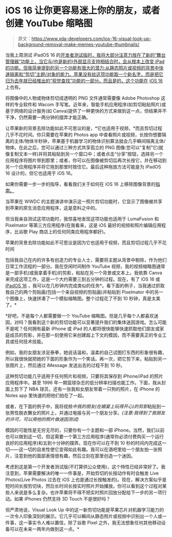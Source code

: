 # iOS 16 让你更容易迷上你的朋友，或者创建 YouTube 缩略图

> 原文：<https://www.xda-developers.com/ios-16-visual-look-up-background-removal-make-memes-youtube-thumbnails/>

当我上周测试 iPadOS 16 的[开发者测试版时，我将大部分注意力放在了新的“舞台管理器”功能上，当它与(也是新的)外部显示支持相结合时，会从根本上改变 iPad 的功能。但我简单提到的另一个功能有很大的潜力:从静态照片或视频的背景中快速隔离和“剪切”主题/对象的能力。苹果没有给这项功能取一个新名字，而是把它归为去年就已经推出的“视觉查找”功能的一部分。而且是的，这个功能在](https://www.xda-developers.com/ipados-16-developer-beta-1-hands-on/) [iOS 16](https://www.xda-developers.com/ios-16/) 上也有。

将图像中的人物或物体剪切成透明的 PNG 文件通常需要像 Adobe Photoshop 这样的专业软件和 Wacom 手写笔。近年来，智能手机应用程序(如剪切粘贴照片)或基于网络的设计服务(如 Canva)提供了一种更快的方式来做到这一点，但结果并不干净，仍然需要一两分钟的摆弄才能正确。

让苹果新的背景去除功能如此不可思议的是，*它也适用于视频，*而且剪切过程几乎不花时间。你只需要在苹果的 Photos app 中查看照片或视频，长按你想要隔离的主体/物体半秒钟，苹果基于机器学习的物体识别算法就会几乎瞬间隔离主体/物体。在此之后，您可以通过三种方式共享孤立的 PNG 图像:您可以“复制”它(就像复制文本一样)并将其粘贴到另一个窗口中；或者点击“分享”按钮，选择另一个应用程序将图片带到那里；或者，你可以在图像被剪切后再次长按它，并在移动到另一个应用程序并将它拖到那里时按住它。最后这种拖放方法可能是为 iPadOS 16 设计的，但它也适用于 iOS 16。

如果你需要一步一步的指导，看看我们关于如何在 iOS 16 上移除图像背景的[指南。](https://www.xda-developers.com/how-to-remove-backgrounds-photos-ios-ipados-16/)

当苹果在 WWDC 的主题演讲中演示这一照片剪切功能时，它显示了图像被共享到苹果的原生消息应用程序，这是意料之中的。

但当我亲自测试这项功能时，我惊喜地发现这项功能也适用于 LumaFusion 和 Pixelmator 等第三方应用程序(在我看来，这是 iOS 最好的视频和照片编辑应用程序，比谷歌 Play 商店上的任何同类应用程序都好)。

苹果的背景去除功能如此不可思议是因为它也适用于视频，而且剪切过程几乎不花时间

包括我自己在内的许多有创造力的专业人士，需要将主题从背景中剔除，作为他们日常工作流程的一部分。我在空闲时间制作 YouTube 视频，我的视频缩略图通常是一部手机(或我拿着手机)的剪影，粘贴在另一个背景或文本上。我依靠 Canva 来完成这项工作，这是一个大约需要三到五分钟的过程。现在，有了 iOS 16 或 [iPadOS 16](https://www.xda-developers.com/ipados-16/) ，我可以在几秒钟内完成类似的任务*。看下面的例子，当我通过抓取我自己的两个剪贴画(包括一个来自视频的剪贴画)并粘贴到 Pixelmator 中的另一个图像上，快速拼凑了一个模拟缩略图。整个过程花了不到 10 秒钟，真是太美了。*

 *好吧，不是每个人都需要做一个 YouTube 缩略图。但是几乎每个人都喜欢迷因，对吗？我看到这个新的剪切功能可以显著提升我们的集体迷因游戏。怎么可能不是呢？任何拥有最新 iPhone 或 iPad 的人都将很快能够快速抓取他们朋友或家庭成员的剪影，并在那一刻使用它来创建超上下文的模因，而不需要真正的专业工具或任何技术技能。

例如，我的女朋友涉足泰拳，她说话温和，温柔的自己试图打东西的形象很有趣，所以我很快就把她的下面的形象作为一个笑话。再一次，把它剪下来，粘贴到另一张图片上，然后通过 iMessage 发送出去的过程不到 10 秒。

这种剪切功能几乎适用于任何照片和视频，只要将其保存到 iPhone/iPad 的照片应用程序中。甚至 1996 年一期篮球杂志的低分辨率扫描也能工作。下面，我从封面上剪下了 NBA 球员，还有一张我和女朋友带着一只狗的照片，在 iPhone 的 Notes app 里快速的把他们拍在了一起。

或者，在下面的例子中，我将视频*中我的朋友(在婚宴上玩得开心)的剪影*粘贴到一张男性脱衣舞女的照片上，并通过电报与另一个朋友分享。*(注意:我得到了我朋友的许可，可以用他的照片做迷因测试)*

模因的可能性是无穷无尽的，只要你有一个主题和一部 iPhone。当然，我们以前也可以做到这一切，但这需要一个第三方应用程序(通常你必须付费购买一个运行良好的应用程序)和五到十分钟的摆弄。现在你可以在不到 10 秒的时间内完成这一切——这一切的自发性使它变得如此有趣。我可以在酒吧里给一个朋友拍一张照片，注意到他的面部表情很有趣，然后立刻在那里创造一个迷因。

考虑到这是第一个开发者测试版(不打算供公众使用)，这个特性已经非常好了。我注意到，苹果需要解决的唯一一件事是，开始剪切的长按动作有时会触发 Live Photos(Live Photos 过去在 iOS 上也是通过长按触发的)。现在，解决方案似乎是短时间长按剪切块，然后长时间长按实时照片开始播放。你可以看到这个过程对某些人来说是多么复杂。也许苹果将不得不把实时照片回放分配给下一步的另一项行动。如果 iPhones 仍然支持 3D Touch 不是很好吗？

但严肃地说，Visual Look Up 中的这一新剪切功能是苹果芯片对机器学习能力的一次令人印象深刻的展示。它几乎可以瞬间从静态照片或视频中识别出一个人或一件事，这一事实令人难以置信，除了谷歌 Pixel 之外，我无法想象任何其他移动设备可以在未来一两年内做到这一点。*